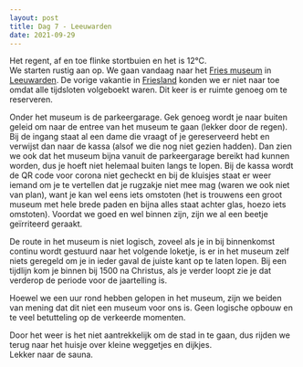 ```yaml
---
layout: post
title: Dag 7 - Leeuwarden
date: 2021-09-29
---
```

Het regent, af en toe flinke stortbuien en het is 12°C.  
We starten rustig aan op. We gaan vandaag naar het [Fries museum](https://www.friesmuseum.nl/) in [Leeuwarden](https://nl.wikipedia.org/wiki/Leeuwarden_(stad)). De vorige vakantie in [Friesland](https://nl.wikipedia.org/wiki/Friesland) konden we er niet naar toe omdat alle tijdsloten volgeboekt waren. Dit keer is er ruimte genoeg om te reserveren.  

Onder het museum is de parkeergarage. Gek genoeg wordt je naar buiten geleid om naar de entree van het museum te gaan (lekker door de regen). Bij de ingang staat al een dame die vraagt of je gereserveerd hebt en verwijst dan naar de kassa (alsof we die nog niet gezien hadden). Dan zien we ook dat het museum bijna vanuit de parkeergarage bereikt had kunnen worden, dus je hoeft niet helemaal buiten langs te lopen. Bij de kassa wordt de QR code voor corona niet gecheckt en bij de kluisjes staat er weer iemand om je te vertellen dat je rugzakje niet mee mag (waren we ook niet van plan), want je kan wel eens iets omstoten (het is trouwens een groot museum met hele brede paden en bijna alles staat achter glas, hoezo iets omstoten). Voordat we goed en wel binnen zijn, zijn we al een beetje geïrriteerd geraakt. 

De route in het museum is niet logisch, zoveel als je in bij binnenkomst continu wordt gestuurd naar het volgende loketje, is er in het museum zelf niets geregeld om je in ieder gaval de juiste kant op te laten lopen. Bij een tijdlijn kom je binnen bij 1500 na Christus, als je verder loopt zie je dat verderop de periode voor de jaartelling is.  

Hoewel we een uur rond hebben gelopen in het museum, zijn we beiden van mening dat dit niet een museum voor ons is. Geen logische opbouw en te veel betutteling op de verkeerde momenten.  

Door het weer is het niet aantrekkelijk om de stad in te gaan, dus rijden we terug naar het huisje over kleine weggetjes en dijkjes.  
Lekker naar de sauna.